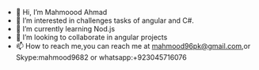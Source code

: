 - 👋 Hi, I’m Mahmoood Ahmad
- 👀 I’m interested in challenges tasks of angular and C#.
- 🌱 I’m currently learning Nod.js
- 💞️ I’m looking to collaborate in angular projects
- 📫 How to reach me,you can reach me at mahmood96pk@gmail.com,or Skype:mahmood9682 or whatsapp:+923045716076

<!---
mahmood96pk/mahmood96pk is a ✨ special ✨ repository because its `README.md` (this file) appears on your GitHub profile.
You can click the Preview link to take a look at your changes.
--->
